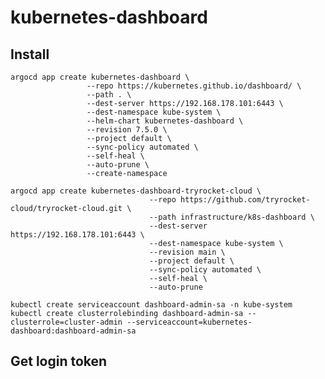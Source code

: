 # kubernetes-dashboard

## Install

    argocd app create kubernetes-dashboard \
                     --repo https://kubernetes.github.io/dashboard/ \
                     --path . \
                     --dest-server https://192.168.178.101:6443 \
                     --dest-namespace kube-system \
                     --helm-chart kubernetes-dashboard \
                     --revision 7.5.0 \
                     --project default \
                     --sync-policy automated \
                     --self-heal \
                     --auto-prune \
                     --create-namespace

    argocd app create kubernetes-dashboard-tryrocket-cloud \
                                   --repo https://github.com/tryrocket-cloud/tryrocket-cloud.git \
                                   --path infrastructure/k8s-dashboard \
                                   --dest-server https://192.168.178.101:6443 \
                                   --dest-namespace kube-system \
                                   --revision main \
                                   --project default \
                                   --sync-policy automated \
                                   --self-heal \
                                   --auto-prune

    kubectl create serviceaccount dashboard-admin-sa -n kube-system
    kubectl create clusterrolebinding dashboard-admin-sa --clusterrole=cluster-admin --serviceaccount=kubernetes-dashboard:dashboard-admin-sa
    
## Get login token
